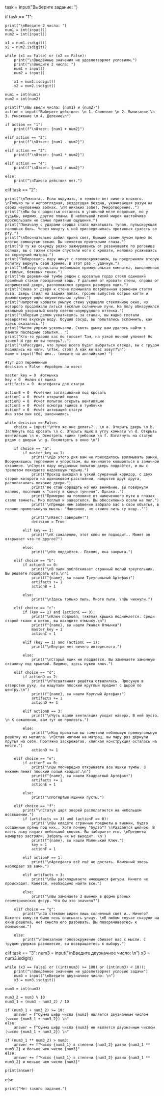 task = input("Выберите задание: ")

if task == "1":

    print("\nВведите 2 числа: ")
    num1 = int(input())
    num2 = int(input())

    x1 = num1.isdigit()
    x2 = num2.isdigit()
    
    while (x1 == False) or (x2 == False):
        print("\nВведённые значения не удовлетворяют условиям.")
        print("\nВведите 2 числа: ")
        num1 = input()
        num2 = input()
        
        x1 = num1.isdigit()
        x2 = num2.isdigit()
    
    num1 = int(num1)
    num2 = int(num2)
    
    print(f"\nВы ввели числа: {num1} и {num2}")
    action = input("Выберите действие: \n 1. Сложение \n 2. Вычитание \n 3. Умножение \n 4. Деление\n")
    
    if action == "1":
        print(f"\nОтвет: {num1 + num2}")
        
    elif action == "2":
        print(f"\nОтвет: {num1 - num2}")
        
    elif action == "3":
        print(f"\nОтвет: {num1 * num2}")
        
    elif action == "4":
        print(f"\nОтвет: {num1 / num2}")
        
    else:
        print("\nТакого действия нет.")

elif task == "2":

    print("\nТемнота.. Если подумать, в темноте нет ничего плохого. \nТолько ты и непроглядная, вездесущая бездна, укачивающая разум на своих неуловимых волнах. \nИ никаких забот. Умиротворение..")
    print("\nВы бы с радостью остались в угольной мгле подольше, но у судьбы, видимо, другие планы. В небольшой тихий мирок настойчиво проскользали не самые приятные ощущения.")
    print("Поначалу с ударами сердца стала накатывать тупая, пульсирующая головная боль. Через минуту к ней присоединилась противная сухость во рту.")
    print("\nОкончательно добил яркий свет, бьющий своим лучом прямо по плотно сомкнутым векам. Вы неохотно приоткрыли глаза.")
    print("В ту же секунду резко зажмурившись от резанувшего по роговице солнца, вы с тихим стоном спустили ноги с кровати, неловко усаживаясь на скрипучий матрац.")
    print("Поборовшись пару минут с головокружением, вы предприняли вторую попытку вернуть своё зрение. В этот раз - удачную.")
    print("\nВзору предстала небольшая прямоугольная комнатка, выполненная в тёплых, бежевых тонах.")
    print("На деревянной тумбе рядом с кроватью гордо стоял одинокий гранёный стакан прозрачной воды. У дальней от кровати стены, справа от неприметной двери, расположился средних размеров ящик.")
    print("Слева от двери к стене примыкала потрёпанная временем статуя льва. Зверь стоял на задних лапах, грозно выпустив острые когти и демонстрируя ряды внушительных зубов.")
    print("Напротив кровати унылую стену украшало стеклянное окно, из которого продолжали литься весёлые солнечные лучи. На полу обнаружился овальный узорчатый ковёр светло-изумрудного оттенка.")
    print("\nПервым делом ухватившись за стакан, вы жадно глотали невероятно вкусную воду. Осушив сосуд, вы попытались вспомнить, как здесь оказались.")
    print("Мысли упрямо ускользали. Сквозь дымку вам удалось найти в памяти последние события.. ")
    print("Кто-то ударил вас по голове! Там, на узкой ночной улочке! Но зачем? И где же вы теперь?..")
    print("\nРассудив, что лучше всего будет выбраться отсюда, вы с трудом поднялись на ноги. \nТак, стоп! А как же вас зовут?\n")
    name = input("Моё имя.. (пишите на английском) ")
    
    #тут доп переменные
    decision = False  #пройден ли квест
    
    master_key = 0  #отмычка
    key = 0  #ключ от ящика
    artifacts = 0  #артефакты для статуи
    
    actionB = 0  #счётчик заглядываний под кровать
    actionC = 0  #счёт открытий ящика
    actionD = 0  #счёт попыток открыть вентиляцию
    actionE = 0  #счёт осмотра ящиков в тумбочке
    actionF = 0  #счёт активаций статуи
    #на этом они всё, закончились
    
    while decision == False:
        choice = input("\nЧто же мне делать?.. \n a. Открыть дверь \n b. Заглянуть под кровать \n c. Открыть ящик в углу комнаты \n d. Открыть вентиляцию \n e. Осмотреть ящики тумбочки \n f. Взглянуть на статую рядом с дверью \n g. Посмотреть в окно \n")
        
        if choice == "a":
            if master_key == 1:
                print("\nДо этого дня вам не приходилось взламывать замки. Вооружившись терпением и упорством, вы начинаете ковыряться в замочной скважине. \nСпустя пару неудачных попыток дверь поддаётся, и вы с трепетом покидаете надоевшую тюрьму.")
                print("Проход выходил в узкий сумрачный коридор, с двух сторон которого на одинаковом расстоянии, напротив друг друга, располагались похожие двери.")
                print('Не став обращать на них внимание, вы повернули налево, поспешив к "свету в конце туннеля". Однако..')
                print("Примерно на половине от намеченного пути в глазах стало темнеть. Мир поплыл и завертелся. Вы обессиленно осели на пол.")
                print('\nПрежде чем забвение забрало вас в свои объятья, в голове промелькнула мысль: "Наверное, не стоило пить ту воду.."')
                
                print("\nКвест завершён!")
                decision = True
            
            elif key == 1:
                print("\nК сожалению, этот ключ не подходит.. Может он открывает что-то другое?")
            
            else:
                print("\nНе поддаётся.. Похоже, она закрыта.")
        
        elif choice == "b":
            if actionB == 0:
                print("\nВ пыли поблёскивает странный полый треугольник. Вы решаете подобрать его.\n")
                print(f"{name}, вы нашли Треугольный Артефакт")
                artifacts += 1
                actionB = 1
            
            else:
                print("\nЗдесь только пыль. Много пыли. \nВы чихнули.")
        
        elif choice == "c":
            if (key == 1) and (actionC == 0):
                print("\nКлюч подошёл, тяжёлая крышка поднимается. Среди старой ткани и ниток, вы находите отмычку.\n")
                print(f"{name}, вы нашли Ржавая Отмычка")
                master_key = 1
                actionC = 1
            
            elif (key == 1) and (actionC == 1):
                print("\nВнутри нет ничего интересного.")
            
            else:
                print("\nСтарый ящик не поддаётся. Вы замечаете замочную скважину под крышкой. Видимо, здесь нужен ключ.")
        
        elif choice == "d":
            if actionD == 2:
                print("\nРасшатанная решётка отвалилась. Просунув в отверстие руку, вы нащупали плоский круглый предмет с дырой по центру.\n")
                print(f"{name}, вы нашли Круглый Артефакт")
                artifacts += 1
                actionD += 1
            
            elif actionD == 3:
                print("\nЧуть вдали вентиляция уходит наверх. В ней пусто. \n К сожалению, вам тут не пролезть.")
            
            else:
                print("\nНад кроватью вы заметили небольшую прямоугольную решётку из металла. \nВстав ногами на матрац, вы пару раз дёрнули прутья на себя. Протяжно заскрежетав, хлипкая конструкция осталась на месте.")
                actionD += 1
        
        elif choice == "e":
            if actionE == 0:
                print("\nВы поочерёдно открываете все ящики тумбы. В нижнем лежит плоский полый квадрат.\n")
                print(f"{name}, вы нашли Квадратный Артефакт")
                artifacts += 1 
                actionE = 1 
            
            else:
                print("\nПотёртые ящички пусты.")
        
        elif choice == "f":
            print("\nСтатуя царя зверей располагается на небольшом возвышении.")
            if (artifacts == 3) and (actionF == 0):
                print('\nВы кладёте странные предметы в выемки, будто созданные прямо под них.. Хотя почему "будто"? \nРаздаётся щелчок. В пасть льву падает небольшой ключик. Вы забираете его. \nПредметы намертво застряли. Забрать их не выходит. \n')
                print(f"{name}, вы нашли Маленький Ключ.")
                key = 1
                actionF = 1
            
            elif actionF == 1:
                print("\nАртефакты всё ещё не достать. Каменный зверь наблюдает за вами.")
            
            elif artifacts < 3:
                print("\nВы раскладываете имеющиеся фигуры. Ничего не происходит. Кажется, необходимо найти все.")
            
            else:
                print("\nВы замечаете 3 выемки в форме разных геометрических фигур. Что бы это значило?")
        
        elif choice == "g":
            print("\nЗа стеклом виден лишь солнечный свет и.. Ничего? Кажется кому-то было лень описывать улицу. \nВ любом случае снаружи на окне решётка, нет смысла его разбивать. Вы поворачиваетесь к помещению.")
        
        else:
            print("\nВнезапное головокружение сбивает вас с мысли. С трудом удержав равновесие, вы возвращаетесь к выбору.")

elif task == "3":
    num3 = input("\nВведите двузначное число: \n")
    x3 = num3.isdigit()
    
    while (x3 == False) or ((int(num3) >= 100) or (int(num3) < 10)):
        print("\nВведённое значение не удовлетворяет условию задачи")
        num3 = input("\nВведите двузначное число: \n")
        x3 = num3.isdigit()
    
    num3 = int(num3)
    
    num3_2 = num3 % 10
    num3_1 = (num3 - num3_2) / 10
    
    if (num3_1 + num3_2) >= 10:
        answer = f"Сумма цифр числа {num3} является двузначным числом (число {num3_1 + num3_2}) \n"
    else:
        answer = f"Сумма цифр числа {num3} не является двузначным числом (число {num3_1 + num3_2}) \n"
    
    if (num3_1 ** num3_2) > num3:
        answer += f"Число {num3_1} в степени {num3_2} равно {num3_1 ** num3_2} и больше чем число {num3}"
    else:
        answer += f"Число {num3_1} в степени {num3_2} равно {num3_1 ** num3_2} и меньше чем число {num3}"
    
    print(answer)

else:

    print("Нет такого задания.")
